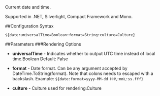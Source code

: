 Current date and time. 

Supported in .NET, Silverlight, Compact Framework and Mono.

##Configuration Syntax
```
${date:universalTime=Boolean:format=String:culture=Culture}
```

##Parameters
###Rendering Options
* **universalTime** - Indicates whether to output UTC time instead of local time.Boolean Default: False


* **format** - Date format. Can be any argument accepted by DateTime.ToString(format). Note that colons needs to escaped with a backslash. Example: `${date:format=yyyy-MM-dd HH\:mm\:ss.fff}`
* **culture** - Culture used for rendering.Culture